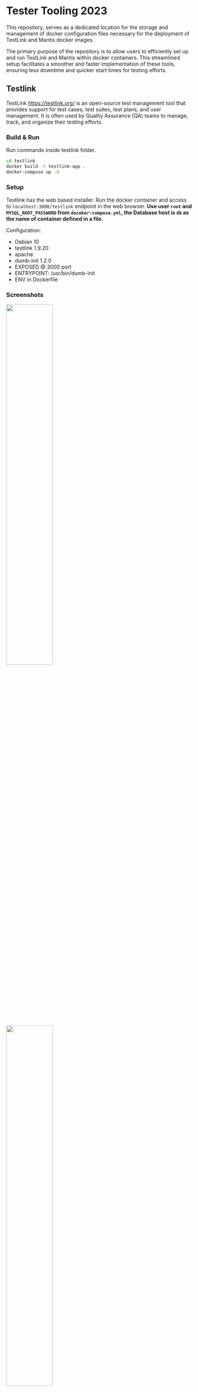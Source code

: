 # Tester Tooling 2023

This repository, serves as a dedicated location for the storage and management of docker configuration files necessary for the deployment of TestLink and Mantis docker images.

The primary purpose of the repository is to allow users to efficiently set up and run TestLink and Mantis within docker containers. This streamlined setup facilitates a smoother and faster implementation of these tools, ensuring less downtime and quicker start times for testing efforts.

## Testlink

TestLink https://testlink.org/ is an open-source test management tool that provides support for test cases, test suites, test plans, and user management. It is often used by Quality Assurance (QA) teams to manage, track, and organize their testing efforts.

### Build & Run

Run commands inside testlink folder.

```bash
cd testlink
docker build -t testlink-app .
docker-compose up -d
```

### Setup

Testlink has the web based installer. Run the docker container and access to `localhost:3000/testlink` endpoint in the web browser. __Use user `root` and `MYSQL_ROOT_PASSWORD` from `doceker-compose.yml`, the Database host is `db` as the name of container defined in a file.__

Configuration:
  * Debian 10
  * testlink 1.9.20
  * apache
  * dumb-init 1.2.0
  * EXPOSED @ 3000 port
  * ENTRYPOINT: /usr/bin/dumb-init
  * ENV in Dockerfile

### Screenshots

<div><img src="https://i.imgur.com/XCdL6Wa.png" width="50%"></div>

<div><img src="https://i.imgur.com/PWdsYqo.png" width="50%"></div>

<div><img src="https://i.imgur.com/9U566lB.png" width="50%"></div>

## Mantis

Mantis Bug Tracker https://www.mantisbt.org/ also known as MantisBT, is a free, open-source bug tracking software that helps teams in tracking bugs, issues, and tasks throughout their software development process. It's a web-based application that is implemented in PHP and is typically used for project management, bug tracking, and issue tracking.

### Build & Run

Run commands inside mantis folder.

```bash
cd mantis
docker build -t mantis-app .
docker-compose up -d
```

### Setup

* Navigate to `localhost:8989/admin/install.php` in your browser and follow the installation guide. The default settings should be appropriate for most setups.  Faster solution is to setup user to mantis with password mantis.
* During installation, you may encounter a warning labeled Config File Exists but Database does not. This can be overlooked as you continue with the installation.
* After the installation is complete, __log in with the default credentials as `administrator/root`.__ You can then adjust the settings according to your needs, typically, you'd create a new admin account and deactivate the built-in "administrator" account.
* Ensure to evaluate the MantisBT's internal checks located at `localhost:8989/admin/`. It's worth noting that some warnings are expected due to existing issues in MantisBT, such as the magic quotes warning ([#26964](https://www.mantisbt.org/bugs/view.php?id=26964)) and the "folder outside of web root" warning ([#21584](https://mantisbt.org/bugs/view.php?id=21584)).
* Once your system is ready for production, you can disable the `MANTIS_ENABLE_ADMIN` environment variable or set its value to 0. This action will eliminate the "admin" folder from the installation.
* For other details go to [official documentation](https://www.mantisbt.org/docs/master/en-US/Admin_Guide/html-desktop/#admin.install.new)
* If you require further customization in the configuration, create a `config_inc_addon.php` file. This file should be mounted to `/var/www/html/config/config_inc_addon.php` within the container. This additional file will be appended to the default config_inc.php. By mounting the file, it allows for immediate visibility of changes without the necessity to rebuild or restart the container.
* If you want to incorporate your own custom plugins into the image, there are two methods. Firstly, you could create your personal Dockerfile and copy additional plugins to the `/var/www/html/plugins/` directory. Alternatively, in your docker-compose, you could establish a volume to mount the extra plugin directly within the existing image using the path `./custom_plugin/:/var/www/html/plugins/custom_plugin/`.

Configuration:
  * Latest MantisBT version
  * PHP version 7.4
  * Customization of the config files
  * EXPOSED @ 8989 port
  * ENV in Dockerfile

### Screenshots

<div><img src="https://i.imgur.com/GEUyp30.png" width="50%"></div>

<div><img src="https://i.imgur.com/q6yi0H5.png" width="50%"></div>

<div><img src="https://i.imgur.com/82xOKAd.pngsss" width="50%"></div>
